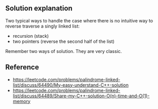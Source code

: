 ## Solution explanation

Two typical ways to handle the case where there is no intuitive way
to reverse traverse a singly linked list:

- recursion (stack)
- two pointers (reverse the second half of the list)

Remember two ways of solution. They are very classic.

## Reference

- https://leetcode.com/problems/palindrome-linked-list/discuss/64490/My-easy-understand-C++-solution
- https://leetcode.com/problems/palindrome-linked-list/discuss/64489/Share-my-C++-solution-O(n)-time-and-O(1)-memory
